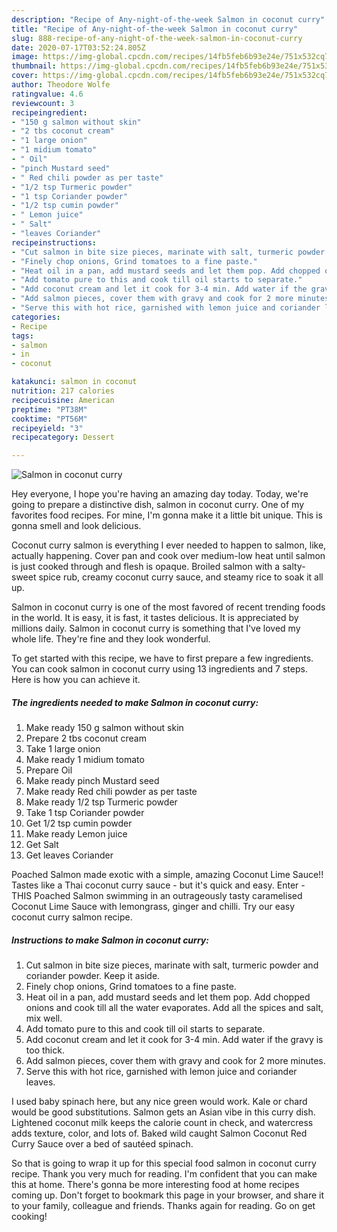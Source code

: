 ```yaml
---
description: "Recipe of Any-night-of-the-week Salmon in coconut curry"
title: "Recipe of Any-night-of-the-week Salmon in coconut curry"
slug: 888-recipe-of-any-night-of-the-week-salmon-in-coconut-curry
date: 2020-07-17T03:52:24.805Z
image: https://img-global.cpcdn.com/recipes/14fb5feb6b93e24e/751x532cq70/salmon-in-coconut-curry-recipe-main-photo.jpg
thumbnail: https://img-global.cpcdn.com/recipes/14fb5feb6b93e24e/751x532cq70/salmon-in-coconut-curry-recipe-main-photo.jpg
cover: https://img-global.cpcdn.com/recipes/14fb5feb6b93e24e/751x532cq70/salmon-in-coconut-curry-recipe-main-photo.jpg
author: Theodore Wolfe
ratingvalue: 4.6
reviewcount: 3
recipeingredient:
- "150 g salmon without skin"
- "2 tbs coconut cream"
- "1 large onion"
- "1 midium tomato"
- " Oil"
- "pinch Mustard seed"
- " Red chili powder as per taste"
- "1/2 tsp Turmeric powder"
- "1 tsp Coriander powder"
- "1/2 tsp cumin powder"
- " Lemon juice"
- " Salt"
- "leaves Coriander"
recipeinstructions:
- "Cut salmon in bite size pieces, marinate with salt, turmeric powder and coriander powder. Keep it aside."
- "Finely chop onions, Grind tomatoes to a fine paste."
- "Heat oil in a pan, add mustard seeds and let them pop. Add chopped onions and cook till all the water evaporates. Add all the spices and salt, mix well."
- "Add tomato pure to this and cook till oil starts to separate."
- "Add coconut cream and let it cook for 3-4 min. Add water if the gravy is too thick."
- "Add salmon pieces, cover them with gravy and cook for 2 more minutes."
- "Serve this with hot rice, garnished with lemon juice and coriander leaves."
categories:
- Recipe
tags:
- salmon
- in
- coconut

katakunci: salmon in coconut 
nutrition: 217 calories
recipecuisine: American
preptime: "PT38M"
cooktime: "PT56M"
recipeyield: "3"
recipecategory: Dessert

---
```



![Salmon in coconut curry](https://img-global.cpcdn.com/recipes/14fb5feb6b93e24e/751x532cq70/salmon-in-coconut-curry-recipe-main-photo.jpg)

Hey everyone, I hope you're having an amazing day today. Today, we're going to prepare a distinctive dish, salmon in coconut curry. One of my favorites food recipes. For mine, I'm gonna make it a little bit unique. This is gonna smell and look delicious.

Coconut curry salmon is everything I ever needed to happen to salmon, like, actually happening. Cover pan and cook over medium-low heat until salmon is just cooked through and flesh is opaque. Broiled salmon with a salty-sweet spice rub, creamy coconut curry sauce, and steamy rice to soak it all up.

Salmon in coconut curry is one of the most favored of recent trending foods in the world. It is easy, it is fast, it tastes delicious. It is appreciated by millions daily. Salmon in coconut curry is something that I've loved my whole life. They're fine and they look wonderful.


To get started with this recipe, we have to first prepare a few ingredients. You can cook salmon in coconut curry using 13 ingredients and 7 steps. Here is how you can achieve it.

<!--inarticleads1-->

##### The ingredients needed to make Salmon in coconut curry:

1. Make ready 150 g salmon without skin
1. Prepare 2 tbs coconut cream
1. Take 1 large onion
1. Make ready 1 midium tomato
1. Prepare  Oil
1. Make ready pinch Mustard seed
1. Make ready  Red chili powder as per taste
1. Make ready 1/2 tsp Turmeric powder
1. Take 1 tsp Coriander powder
1. Get 1/2 tsp cumin powder
1. Make ready  Lemon juice
1. Get  Salt
1. Get leaves Coriander


Poached Salmon made exotic with a simple, amazing Coconut Lime Sauce!! Tastes like a Thai coconut curry sauce - but it&#39;s quick and easy. Enter - THIS Poached Salmon swimming in an outrageously tasty caramelised Coconut Lime Sauce with lemongrass, ginger and chilli. Try our easy coconut curry salmon recipe. 

<!--inarticleads2-->

##### Instructions to make Salmon in coconut curry:

1. Cut salmon in bite size pieces, marinate with salt, turmeric powder and coriander powder. Keep it aside.
1. Finely chop onions, Grind tomatoes to a fine paste.
1. Heat oil in a pan, add mustard seeds and let them pop. Add chopped onions and cook till all the water evaporates. Add all the spices and salt, mix well.
1. Add tomato pure to this and cook till oil starts to separate.
1. Add coconut cream and let it cook for 3-4 min. Add water if the gravy is too thick.
1. Add salmon pieces, cover them with gravy and cook for 2 more minutes.
1. Serve this with hot rice, garnished with lemon juice and coriander leaves.


I used baby spinach here, but any nice green would work. Kale or chard would be good substitutions. Salmon gets an Asian vibe in this curry dish. Lightened coconut milk keeps the calorie count in check, and watercress adds texture, color, and lots of. Baked wild caught Salmon Coconut Red Curry Sauce over a bed of sautéed spinach. 

So that is going to wrap it up for this special food salmon in coconut curry recipe. Thank you very much for reading. I'm confident that you can make this at home. There's gonna be more interesting food at home recipes coming up. Don't forget to bookmark this page in your browser, and share it to your family, colleague and friends. Thanks again for reading. Go on get cooking!
